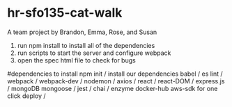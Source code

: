 # hr-sfo135-cat-walk
A team project by Brandon, Emma, Rose, and Susan

1. run npm install to install all of the dependencies
2. run scripts to start the server and configure webpack
3. open the spec html file to check for bugs

#dependencies to install
npm init /
install our dependencies
babel /
es lint /
webpack /
webpack-dev /
nodemon /
axios /
react /
react-DOM /
express.js /
mongoDB
mongoose /
jest /
chai /
enzyme
docker-hub
aws-sdk for one click deploy /